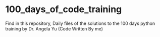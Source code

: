 # 100_days_of_code_training
Find in this repository, Daily files of the solutions to the 100 days python training by  Dr. Angela Yu (Code Written By me)

